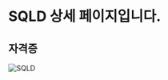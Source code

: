 # SQLD 상세 페이지입니다.

## 자격증
![SQLD](https://user-images.githubusercontent.com/105830988/222752169-f3b2f5e2-ad4b-48c3-9f15-eede1ae9977d.png)
